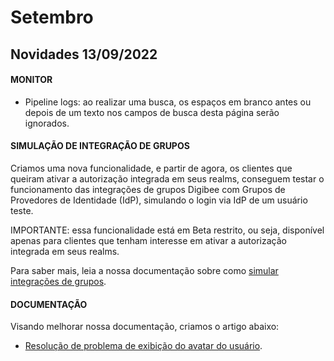 # Setembro

## Novidades 13/09/2022

#### MONITOR

* Pipeline logs: ao realizar uma busca, os espaços em branco antes ou depois de um texto nos campos de busca desta página serão ignorados.



#### SIMULAÇÃO DE INTEGRAÇÃO DE GRUPOS&#x20;

Criamos uma nova funcionalidade, e partir de agora, os clientes que queiram ativar a autorização integrada em seus realms, conseguem testar o funcionamento das integrações de grupos Digibee com Grupos de Provedores de Identidade (IdP), simulando o login via IdP de um usuário teste.

IMPORTANTE: essa funcionalidade está em Beta restrito, ou seja, disponível apenas para clientes que tenham interesse em ativar a autorização integrada em seus realms.

Para saber mais, leia a nossa documentação sobre como [simular integrações de grupos](https://docs.digibee.com/documentation/v/pt-br/administration/integracao-de-provedor-de-identidades/integracao-dos-grupos-idp-com-grupos-digibee#como-simular-uma-integracao).

####

#### DOCUMENTAÇÃO

Visando melhorar nossa documentação, criamos o artigo abaixo:&#x20;

* [Resolução de problema de exibição do avatar do usuário](https://intercom.help/godigibee/pt-BR/articles/6545115-problema-com-a-imagem-do-avatar-do-usuario).

